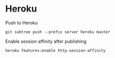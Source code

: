 # Heroku
Push to Heroku
```
git subtree push --prefix server heroku master
```

Enable session affinity after publishing
```
heroku features:enable http-session-affinity
```